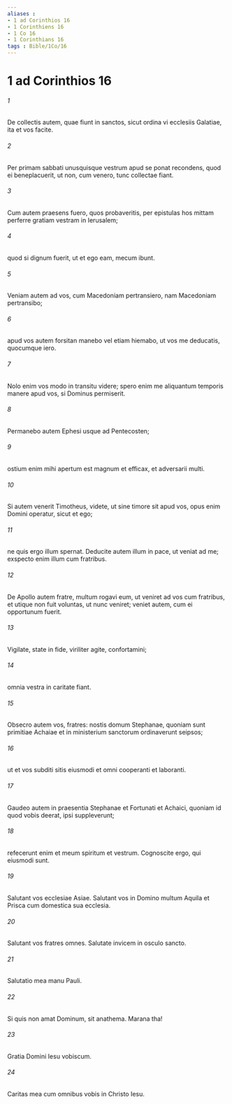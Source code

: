 ```yaml
---
aliases : 
- 1 ad Corinthios 16
- 1 Corinthiens 16
- 1 Co 16
- 1 Corinthians 16
tags : Bible/1Co/16
---
```


# 1 ad Corinthios 16

###### 1
De collectis autem, quae fiunt in sanctos, sicut ordina vi ecclesiis Galatiae, ita et vos facite. 
###### 2
Per primam sabbati unusquisque vestrum apud se ponat recondens, quod ei beneplacuerit, ut non, cum venero, tunc collectae fiant. 
###### 3
Cum autem praesens fuero, quos probaveritis, per epistulas hos mittam perferre gratiam vestram in Ierusalem; 
###### 4
quod si dignum fuerit, ut et ego eam, mecum ibunt.
###### 5
Veniam autem ad vos, cum Macedoniam pertransiero, nam Macedoniam pertransibo; 
###### 6
apud vos autem forsitan manebo vel etiam hiemabo, ut vos me deducatis, quocumque iero. 
###### 7
Nolo enim vos modo in transitu videre; spero enim me aliquantum temporis manere apud vos, si Dominus permiserit. 
###### 8
Permanebo autem Ephesi usque ad Pentecosten; 
###### 9
ostium enim mihi apertum est magnum et efficax, et adversarii multi. 
###### 10
Si autem venerit Timotheus, videte, ut sine timore sit apud vos, opus enim Domini operatur, sicut et ego; 
###### 11
ne quis ergo illum spernat. Deducite autem illum in pace, ut veniat ad me; exspecto enim illum cum fratribus. 
###### 12
De Apollo autem fratre, multum rogavi eum, ut veniret ad vos cum fratribus, et utique non fuit voluntas, ut nunc veniret; veniet autem, cum ei opportunum fuerit.
###### 13
Vigilate, state in fide, viriliter agite, confortamini; 
###### 14
omnia vestra in caritate fiant. 
###### 15
Obsecro autem vos, fratres: nostis domum Stephanae, quoniam sunt primitiae Achaiae et in ministerium sanctorum ordinaverunt seipsos; 
###### 16
ut et vos subditi sitis eiusmodi et omni cooperanti et laboranti. 
###### 17
Gaudeo autem in praesentia Stephanae et Fortunati et Achaici, quoniam id quod vobis deerat, ipsi suppleverunt; 
###### 18
refecerunt enim et meum spiritum et vestrum. Cognoscite ergo, qui eiusmodi sunt.
###### 19
Salutant vos ecclesiae Asiae. Salutant vos in Domino multum Aquila et Prisca cum domestica sua ecclesia. 
###### 20
Salutant vos fratres omnes. Salutate invicem in osculo sancto.
###### 21
Salutatio mea manu Pauli. 
###### 22
Si quis non amat Dominum, sit anathema. Marana tha!
###### 23
Gratia Domini Iesu vobiscum. 
###### 24
Caritas mea cum omnibus vobis in Christo Iesu.
